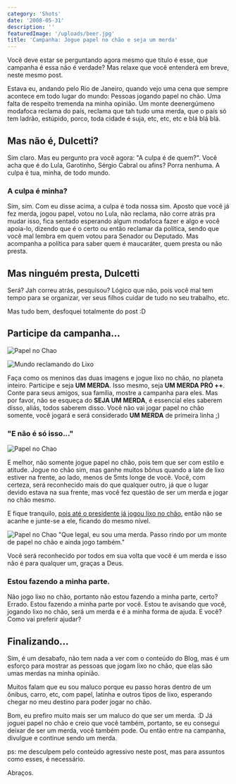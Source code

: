 ```yaml
---
category: 'Shots'
date: '2008-05-31'
description: ''
featuredImage: '/uploads/beer.jpg'
title: 'Campanha: Jogue papel no chão e seja um merda'
---
```


Você deve estar se perguntando agora mesmo que título é esse, que campanha é essa não é verdade? Mas relaxe que você entenderá em breve, neste mesmo post.

Estava eu, andando pelo Rio de Janeiro, quando vejo uma cena que sempre acontece em todo lugar do mundo: Pessoas jogando papel no chão. Uma falta de respeito tremenda na minha opinião. Um monte deenergúmeno modafoca reclama do país, reclama que tah tudo uma merda, que o país só tem ladrão, estúpido, porco, toda cidade é suja, etc, etc, etc e blá blá blá.

## Mas não é, Dulcetti?

Sim claro. Mas eu pergunto pra você agora: "A culpa é de quem?". Você acha que é do Lula, Garotinho, Sérgio Cabral ou afins? Porra nenhuma. A culpa é tua, minha, de todo mundo.

### A culpa é minha?

Sim, sim. Com eu disse acima, a culpa é toda nossa sim. Aposto que você já fez merda, jogou papel, votou no Lula, não reclama, não corre atrás pra mudar isso, fica sentado esperando algum modafoca fazer e algo e você apoia-lo, dizendo que é o certo ou então reclamar da política, sendo que você mal lembra em quem votou para Senador ou Deputado. Mas acompanha a política para saber quem é maucaráter, quem presta ou não presta.

## Mas ninguém presta, Dulcetti

Será? Jah correu atrás, pesquisou? Lógico que não, pois você mal tem tempo para se organizar, ver seus filhos cuidar de tudo no seu trabalho, etc.

Mas tudo bem, desfoquei totalmente do post :D

## Participe da campanha...

![Papel no Chao](/uploads/lixo-chao.jpg)

![Mundo reclamando do Lixo](/uploads/meio-ambiente.jpg)

Faça como os meninos das duas imagens e jogue lixo no chão, no planeta inteiro. Participe e seja **UM MERDA**. Isso mesmo, seja **UM MERDA PRÓ ++**. Conte para seus amigos, sua família, mostre a campanha para eles. Mas por favor, não se esqueça do **SEJA UM MERDA**, é essencial eles saberem disso, aliás, todos saberem disso. Você não vai jogar papel no chão somente, você jogará e será considerado **UM MERDA** de primeira linha ;)

### "E não é só isso..."

![Papel no Chao](/uploads/lixo.jpg)

E melhor, não somente jogue papel no chão, pois tem que ser com estilo e atitude. Jogue no chão sim, mas ganhe muitos bônus quando a late de lixo estiver na frente, ao lado, menos de 5mts longe de você. Você, com certeza, será reconhecido mais do que qualquer outro, já que o lugar devido estava na sua frente, mas você fez questão de ser um merda e jogar no chão mesmo.

E fique tranquilo, [pois até o presidente já jogou lixo no chão](http://www.observatoriodaimprensa.com.br/artigos.asp?cod=307FDS005), então não se acanhe e junte-se a ele, ficando do mesmo nível.

![Papel no Chao](/uploads/papel-no-chao.jpg)
"Que legal, eu sou uma merda. Passo rindo por um monte de papel no chão e ainda jogo também."

Você será reconhecido por todos em sua volta que você é um merda e isso não é para qualquer um, graças a Deus.

### Estou fazendo a minha parte.

Não jogo lixo no chão, portanto não estou fazendo a minha parte, certo? Errado. Estou fazendo a minha parte por você. Estou te avisando que você, jogando lixo no chão, será um merda e é a minha forma de ajuda. E você? Como vai preferir ajudar?

## Finalizando...

Sim, é um desabafo, não tem nada a ver com o conteúdo do Blog, mas é um esforço para mostrar as pessoas que jogam lixo no chão, que elas são umas merdas na minha opinião.

Muitos falam que eu sou maluco porque eu passo horas dentro de um ônibus, carro, etc, com papel, latinha e outros tipos de lixo, esperando chegar no meu destino para poder jogar no chão.

Bom, eu prefiro muito mais ser um maluco do que ser um merda. :D Já joguei papel no chão e creio que você também, portanto, se eu consegui deixar de ser um merda, você também pode. Ou então entre na campanha, divulgue e continue sendo um merda.

ps: me desculpem pelo conteúdo agressivo neste post, mas para assuntos como esses, é necessário.

Abraços.
